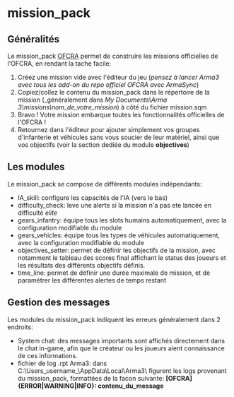 # mission_pack

## G&eacute;n&eacute;ralit&eacute;s
Le mission_pack [OFCRA](http://ofcrav2.org) permet de construire les missions officielles de l'OFCRA, en rendant la tache facile:

1. Cr&eacute;ez une mission vide avec l'&eacute;diteur du jeu (_pensez &agrave; lancer Arma3 avec tous les add-on du repo officiel OFCRA avec ArmaSync_)
2. Copiez/collez le contenu du mission_pack dans le r&eacute;pertoire de la mission (_g&eacute;n&eacute;ralement dans _My Documents\Arma 3\missions\nom_de_votre_mission_) &agrave; c&ocirc;t&eacute; du fichier mission.sqm
3. Bravo ! Votre mission embarque toutes les fonctionnalit&eacute;s officielles de l'OFCRA !
4. Retournez dans l'&eacute;diteur pour ajouter simplement vos groupes d'infanterie et v&eacute;hicules sans vous soucier de leur mat&eacute;riel, ainsi que vos objectifs (voir la section dedi&eacute;e du module __objectives__)


## Les modules

Le mission_pack se compose de diff&eacute;rents modules ind&eacute;pendants:

* IA_skill: configure les capacit&eacute;s de l'IA (vers le bas)
* difficulty_check: leve une alerte si la mission n'a pas ete lanc&eacute;e en difficult&eacute; _elite_
* gears_infantry: &eacute;quipe tous les slots humains automatiquement, avec la configuration modifiable du module
* gears_vehicles: &eacute;quipe tous les types de v&eacute;hicules automatiquement, avec la configuration modifiable du module
* objectives_setter: permet de d&eacute;finir les objectifs de la mission, avec notamment le tableau des scores final affichant le status des joueurs et les r&eacute;sultats des diff&eacute;rents objectifs d&eacute;finis.
* time_line: permet de d&eacute;finir une dur&eacute;e maximale de mission, et de param&eacute;trer les diff&eacute;rentes alertes de temps restant 

## Gestion des messages

Les modules du mission_pack indiquent les erreurs g&eacute;n&eacute;ralement dans 2 endroits:

* System chat: des messages importants sont affich&eacute;s directement dans le chat in-game, afin que le cr&eacute;ateur ou les joueurs aient connaissance de ces informations.
* fichier de log .rpt Arma3: dans C:\Users\_username_\AppData\Local\Arma3\ figurent les logs provenant du mission_pack, formatt&eacute;es de la facon suivante: 
__[OFCRA] {ERROR|WARNING|INFO}: contenu_du_message__


